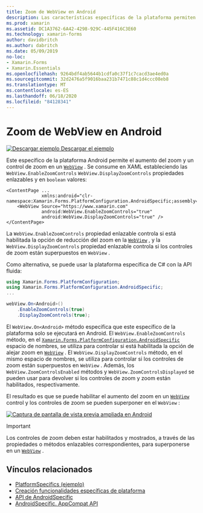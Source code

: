 ```yaml
---
title: Zoom de WebView en Android
description: Las características específicas de la plataforma permiten consumir funcionalidad que solo está disponible en una plataforma específica, sin necesidad de implementar representadores o efectos personalizados. En este artículo se explica cómo consumir el específico de la plataforma Android que habilita el zoom en un WebView.
ms.prod: xamarin
ms.assetid: DC1A3762-6A42-4298-929C-445F416C3E60
ms.technology: xamarin-forms
author: davidbritch
ms.author: dabritch
ms.date: 05/09/2019
no-loc:
- Xamarin.Forms
- Xamarin.Essentials
ms.openlocfilehash: 9264bdf4ab5644b1cdfa0c37f1c7cacd3ae4ed0a
ms.sourcegitcommit: 32d2476a5f9016baa231b7471c88c1d4ccc08eb8
ms.translationtype: MT
ms.contentlocale: es-ES
ms.lasthandoff: 06/18/2020
ms.locfileid: "84128341"
---
```

# <a name="webview-zoom-on-android"></a>Zoom de WebView en Android

[![Descargar ejemplo](~/media/shared/download.png) Descargar el ejemplo](https://docs.microsoft.com/samples/xamarin/xamarin-forms-samples/userinterface-platformspecifics)

Este específico de la plataforma Android permite el aumento del zoom y un control de zoom en un [`WebView`](xref:Xamarin.Forms.WebView) . Se consume en XAML estableciendo las `WebView.EnableZoomControls` `WebView.DisplayZoomControls` propiedades enlazables y en `boolean` valores:

```xaml
<ContentPage ...
             xmlns:android="clr-namespace:Xamarin.Forms.PlatformConfiguration.AndroidSpecific;assembly=Xamarin.Forms.Core">
    <WebView Source="https://www.xamarin.com"
             android:WebView.EnableZoomControls="true"
             android:WebView.DisplayZoomControls="true" />
</ContentPage>
```

La `WebView.EnableZoomControls` propiedad enlazable controla si está habilitada la opción de reducción del zoom en la [`WebView`](xref:Xamarin.Forms.WebView) , y la `WebView.DisplayZoomControls` propiedad enlazable controla si los controles de zoom están superpuestos en `WebView` .

Como alternativa, se puede usar la plataforma específica de C# con la API fluida:

```csharp
using Xamarin.Forms.PlatformConfiguration;
using Xamarin.Forms.PlatformConfiguration.AndroidSpecific;
...

webView.On<Android>()
    .EnableZoomControls(true)
    .DisplayZoomControls(true);
```

El `WebView.On<Android>` método especifica que este específico de la plataforma solo se ejecutará en Android. El `WebView.EnableZoomControls` método, en el [`Xamarin.Forms.PlatformConfiguration.AndroidSpecific`](xref:Xamarin.Forms.PlatformConfiguration.AndroidSpecific) espacio de nombres, se utiliza para controlar si está habilitada la opción de alejar zoom en [`WebView`](xref:Xamarin.Forms.WebView) . El `WebView.DisplayZoomControls` método, en el mismo espacio de nombres, se utiliza para controlar si los controles de zoom están superpuestos en `WebView` . Además, los `WebView.ZoomControlsEnabled` métodos y `WebView.ZoomControlsDisplayed` se pueden usar para devolver si los controles de zoom y zoom están habilitados, respectivamente.

El resultado es que se puede habilitar el aumento del zoom en un [`WebView`](xref:Xamarin.Forms.WebView) control y los controles de zoom se pueden superponer en el `WebView` :

[![Captura de pantalla de vista previa ampliada en Android](webview-zoom-controls-images/webview-zoom.png "Vista previa ampliada")](webview-zoom-controls-images/webview-zoom-large.png#lightbox "Vista previa ampliada")

> [!IMPORTANT]
> Los controles de zoom deben estar habilitados y mostrados, a través de las propiedades o métodos enlazables correspondientes, para superponerse en un [`WebView`](xref:Xamarin.Forms.WebView) .

## <a name="related-links"></a>Vínculos relacionados

- [PlatformSpecifics (ejemplo)](https://docs.microsoft.com/samples/xamarin/xamarin-forms-samples/userinterface-platformspecifics)
- [Creación funcionalidades específicas de plataforma](~/xamarin-forms/platform/platform-specifics/index.md#creating-platform-specifics)
- [API de AndroidSpecific](xref:Xamarin.Forms.PlatformConfiguration.AndroidSpecific)
- [AndroidSpecific. AppCompat API](xref:Xamarin.Forms.PlatformConfiguration.AndroidSpecific.AppCompat)
